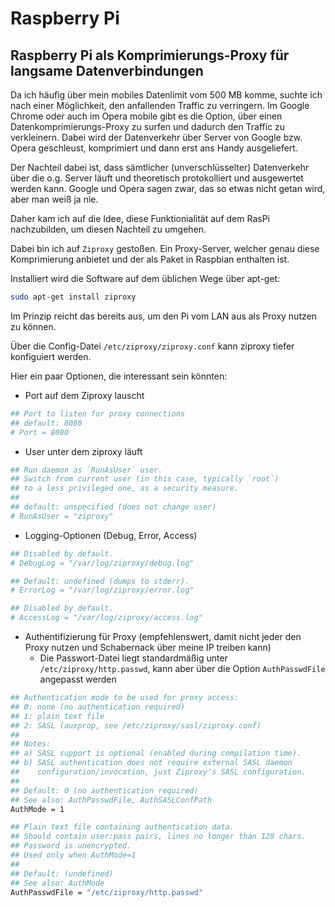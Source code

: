 # Raspberry Pi

## Raspberry Pi als Komprimierungs-Proxy für langsame Datenverbindungen

Da ich häufig über mein mobiles Datenlimit vom 500 MB komme, suchte ich nach einer Möglichkeit, den anfallenden Traffic zu verringern. 
Im Google Chrome oder auch im Opera mobile gibt es die Option, über einen Datenkomprimierungs-Proxy zu surfen und dadurch den Traffic 
zu verkleinern. Dabei wird der Datenverkehr über Server von Google bzw. Opera geschleust, komprimiert und dann erst ans Handy ausgeliefert.

Der Nachteil dabei ist, dass sämtlicher (unverschlüsselter) Datenverkehr über die o.g. Server läuft und theoretisch protokolliert und ausgewertet
werden kann. Google und Opera sagen zwar, das so etwas nicht getan wird, aber man weiß ja nie.

Daher kam ich auf die Idee, diese Funktionialität auf dem RasPi nachzubilden, um diesen Nachteil zu umgehen.

Dabei bin ich auf ``Ziproxy`` gestoßen. Ein Proxy-Server, welcher genau diese Komprimierung anbietet und der als Paket in Raspbian enthalten ist.

Installiert wird die Software auf dem üblichen Wege über apt-get:

```bash
sudo apt-get install ziproxy
```

Im Prinzip reicht das bereits aus, um den Pi vom LAN aus als Proxy nutzen zu können.

Über die Config-Datei ``/etc/ziproxy/ziproxy.conf`` kann ziproxy tiefer konfiguiert werden. 

Hier ein paar Optionen, die interessant sein könnten:

- Port auf dem Ziproxy lauscht

```bash
## Port to listen for proxy connections
## default: 8080
# Port = 8080
```

- User unter dem ziproxy läuft

```bash
## Run daemon as `RunAsUser` user.
## Switch from current user (in this case, typically `root`)
## to a less privileged one, as a security measure.
##
## default: unspecified (does not change user)
# RunAsUser = "ziproxy"
```

- Logging-Optionen (Debug, Error, Access)

```bash
## Disabled by default.
# DebugLog = "/var/log/ziproxy/debug.log"

## Default: undefined (dumps to stderr).
# ErrorLog = "/var/log/ziproxy/error.log"

## Disabled by default.
# AccessLog = "/var/log/ziproxy/access.log"
```

- Authentifizierung für Proxy (empfehlenswert, damit nicht jeder den Proxy nutzen und Schabernack über meine IP treiben kann)
  - Die Passwort-Datei liegt standardmäßig unter ``/etc/ziproxy/http.passwd``, kann aber über die Option ``AuthPasswdFile`` angepasst werden

```bash
## Authentication mode to be used for proxy access:
## 0: none (no authentication required)
## 1: plain text file
## 2: SASL (auxprop, see /etc/ziproxy/sasl/ziproxy.conf)
##
## Notes:
## a) SASL support is optional (enabled during compilation time).
## b) SASL authentication does not require external SASL daemon
##    configuration/invocation, just Ziproxy's SASL configuration.
##
## Default: 0 (no authentication required)
## See also: AuthPasswdFile, AuthSASLConfPath
AuthMode = 1

## Plain text file containing authentication data.
## Should contain user:pass pairs, lines no longer than 128 chars.
## Password is unencrypted.
## Used only when AuthMode=1
##
## Default: (undefined)
## See also: AuthMode
AuthPasswdFile = "/etc/ziproxy/http.passwd"
```

